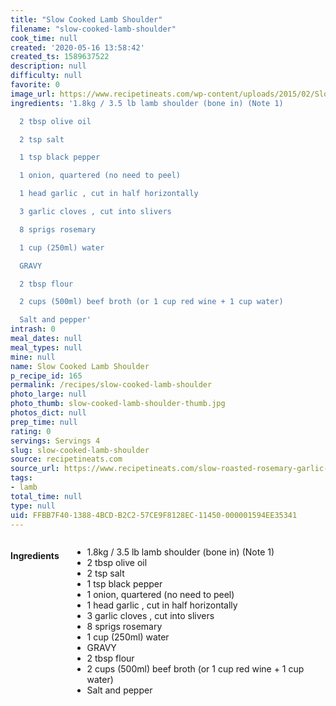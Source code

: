 ```yaml
---
title: "Slow Cooked Lamb Shoulder"
filename: "slow-cooked-lamb-shoulder"
cook_time: null
created: '2020-05-16 13:58:42'
created_ts: 1589637522
description: null
difficulty: null
favorite: 0
image_url: https://www.recipetineats.com/wp-content/uploads/2015/02/Slow-Cooked-lamb-Shoulder_1.jpg?resize=650,910
ingredients: '1.8kg / 3.5 lb lamb shoulder (bone in) (Note 1)

  2 tbsp olive oil

  2 tsp salt

  1 tsp black pepper

  1 onion, quartered (no need to peel)

  1 head garlic , cut in half horizontally

  3 garlic cloves , cut into slivers

  8 sprigs rosemary

  1 cup (250ml) water

  GRAVY

  2 tbsp flour

  2 cups (500ml) beef broth (or 1 cup red wine + 1 cup water)

  Salt and pepper'
intrash: 0
meal_dates: null
meal_types: null
mine: null
name: Slow Cooked Lamb Shoulder
p_recipe_id: 165
permalink: /recipes/slow-cooked-lamb-shoulder
photo_large: null
photo_thumb: slow-cooked-lamb-shoulder-thumb.jpg
photos_dict: null
prep_time: null
rating: 0
servings: Servings 4
slug: slow-cooked-lamb-shoulder
source: recipetineats.com
source_url: https://www.recipetineats.com/slow-roasted-rosemary-garlic-lamb-shoulder/
tags:
- lamb
total_time: null
type: null
uid: FFBB7F40-1388-4BCD-B2C2-57CE9F8128EC-11450-000001594EE35341
---
```

<div class="large-8 medium-7 columns" id="writeup">	</div><!-- #writeup -->
</div><!-- #row-one -->
<div class="row" id="row-two">	<div class="medium-4 small-5 columns" id="ingredients"><h4>Ingredients</h4><div class="box box-ingredients content"><ul>
<li>1.8kg / 3.5 lb lamb shoulder (bone in) (Note 1)</li>
<li>2 tbsp olive oil</li>
<li>2 tsp salt</li>
<li>1 tsp black pepper</li>
<li>1 onion, quartered (no need to peel)</li>
<li>1 head garlic , cut in half horizontally</li>
<li>3 garlic cloves , cut into slivers</li>
<li>8 sprigs rosemary</li>
<li>1 cup (250ml) water</li>
<li>GRAVY</li>
<li>2 tbsp flour</li>
<li>2 cups (500ml) beef broth (or 1 cup red wine + 1 cup water)</li>
<li>Salt and pepper</li>
</ul>
</div>	</div>	<div class="medium-6 small-7 columns" id="directions">	</div>